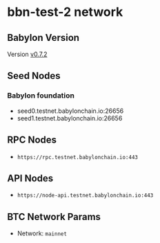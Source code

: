 # bbn-test-2 network

## Babylon Version

Version [v0.7.2](https://github.com/babylonchain/babylon/tree/v0.7.2)

## Seed Nodes

### Babylon foundation
- seed0.testnet.babylonchain.io:26656
- seed1.testnet.babylonchain.io:26656

## RPC Nodes

- `https://rpc.testnet.babylonchain.io:443`

## API Nodes

- `https://node-api.testnet.babylonchain.io:443`

## BTC Network Params

- Network: `mainnet`
